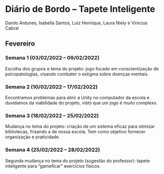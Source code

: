 # Diário de Bordo – Tapete Inteligente

Danilo Antunes, Isabella Santos, Luiz Henrique, Laura Niely e Vinicius Cabral

## Fevereiro
### Semana 1 (03/02/2022 – 09/02/2022)
Escolha dos grupos e tema do projeto: jogo focado em conscientização de psicopatologias, visando combater o estigma sobre doenças mentais.

### Semana 2 (10/02/2022 – 17/02/2022)
Encontramos problemas para abrir a Unity no computador da escola e duvidamos da viabilidade do projeto, visto que um jogo é muito complexo.

### Semana 3 (18/02/2022 – 25/02/2022)
Mudança no tema do projeto: criação de um sistema eficaz para otimizar bibliotecas, frisando a de nossa escola. Tem como objetivo fornecer organização e praticidade.

### Semana 4 (25/02/2022 – 28/02/2022)
Segunda mudança no tema do projeto (sugestão do professor): tapete inteligente para “gameficar” exercícios físicos.
